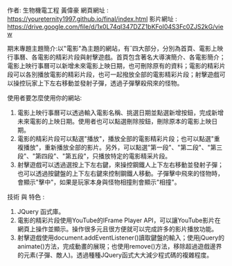 作者: 生物機電工程 黃偉豪 
網頁網址 : https://youreternity1997.github.io/final/index.html
影片網址 : https://drive.google.com/file/d/1x0L74qI347DZZ1bKFoI04S3Fc0ZJS2kG/view

期末專題主題簡介:以"電影"為主題的網站，有ˇ四大部分，分別為首頁、電影上映行事曆、各電影的精彩片段與射擊遊戲。首頁包含著名大導演簡介、各電影簡介；電影上映行事曆可以新增未來電影上映日期，也可刪除原有的資料；電影的精彩片段可以各別播放電影的精彩片段，也可一起撥放全部的電影精彩片段；射擊遊戲可以操控玩家上下左右移動並發射子彈，透過子彈擊殺飛來的怪物。

使用者要怎麼使用你的網站:
1. 電影上映行事曆可以透過輸入電影名稱、挑選日期並點選新增按鈕，完成新增未來電影的上映日期。使用者也可以點選刪除按鈕，刪除原本的電影上映日期。
2. 電影的精彩片段可以點選"播放"，播放全部的電影精彩片段；也可以點選"重複播放"，重新播放全部的影片。另外，可以點選"第一段"、"第二段"、"第三段"、"第四段"、"第五段"，只播放特定的電影精采片段。
3. 射擊遊戲可以透過選按上下左右鍵，來操控鋼鐵人上下左右移動並發射子彈；也可以透過按鍵盤的上下左右鍵來控制鋼鐵人移動。子彈擊中飛來的怪物時，會顯示"擊中"，如果是玩家本身與怪物相撞則會顯示"相撞"。

技術 與 特色 : 
1. JQuery 函式庫。
2. 電影的精彩片段使用YouTube的IFrame Player API，可以讓YouTube影片在網頁上操作並顯示。操作很多元且很方便就可以完成許多的影片播放功能。
3. 射擊遊戲使用document.addEventListener()讀取鍵盤的輸入；使用jQuery的animate()方法，完成動畫的展現；也使用remove()方法，移除超過遊戲邊界的元素(子彈、敵人)。透過種種JQuery函式大大減少程式碼的複雜程度。
